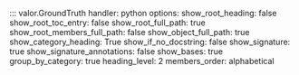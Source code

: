::: valor.GroundTruth
    handler: python
    options:
        show_root_heading: false
        show_root_toc_entry: false
        show_root_full_path: true
        show_root_members_full_path: false
        show_object_full_path: true
        show_category_heading: True
        show_if_no_docstring: false
        show_signature: true
        show_signature_annotations: false
        show_bases: true
        group_by_category: true
        heading_level: 2
        members_order: alphabetical
